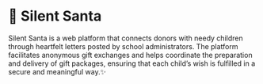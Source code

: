 # 🎁 Silent Santa

Silent Santa is a web platform that connects donors with needy children through heartfelt letters posted by school administrators. The platform facilitates anonymous gift exchanges and helps coordinate the preparation and delivery of gift packages, ensuring that each child’s wish is fulfilled in a secure and meaningful way.✨
